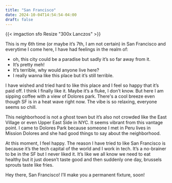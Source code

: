 ```yaml
---
title: "San Francisco"
date: 2024-10-04T14:54:54-04:00
draft: false
---
```


{{< imgaction sfo Resize "300x Lanczos" >}}

This is my 6th time (or maybe it’s 7th, I am not certain) in San Francisco and everytime I come here, I have had feelings in the realm of:
* oh, this city could be a paradise but sadly it’s so far away from it.
* It’s pretty meh!
* It’s terrible, why would anyone live here?
* I really wanna like this place but it’s still terrible.

I have wished and tried hard to like this place and I feel so happy that it’s paid off. I think I finally like it. Maybe it’s a fluke, I don’t know. But here I am sipping coffee with a view of Dolores park. There's a cool breeze even though SF is in a heat wave right now. The vibe is so relaxing, everyone seems so chill. 

This neighborhood is not a ghost town but it’s also not crowded like the East Village or even Upper East Side in NYC. It seems vibrant from this vantage point. I came to Dolores Park because someone I met in Peru lives in Mission Dolores and she had good things to say about the neighborhood. 

At this moment, I feel happy. The reason I have tried to like San Francisco is because it’s the tech capital of the world and I work in tech. It’s a no-brainer to be in the SF but I never liked it. It’s like we all know we need to eat healthy but it just doesn’t taste good and then suddenly one day, brussels sprouts taste like fries.

Hey there, San Francisco! I’ll make you a permanent fixture, soon!
